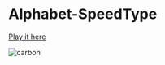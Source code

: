 # Alphabet-SpeedType

[Play it here](https://adam-sharp2003.github.io/Alphabet-SpeedType/)


![carbon](https://github.com/adam-sharp2003/Alphabet-SpeedType/assets/79047247/28fcb77d-5430-48d7-b7a5-f7229defc4ea)
